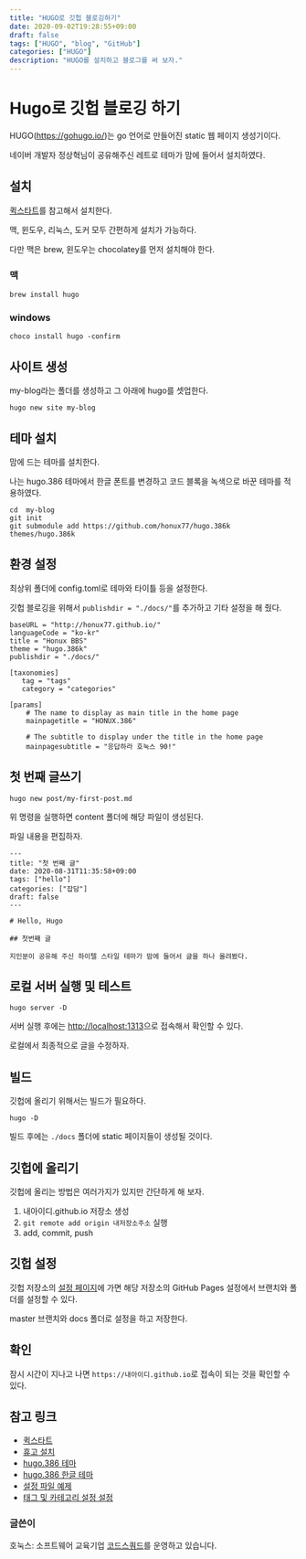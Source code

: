 ```yaml
---
title: "HUGO로 깃헙 블로깅하기"
date: 2020-09-02T19:28:55+09:00
draft: false
tags: ["HUGO", "blog", "GitHub"]
categories: ["HUGO"]
description: "HUGO를 설치하고 블로그를 써 보자."
---
```


# Hugo로 깃헙 블로깅 하기

HUGO(https://gohugo.io/)는 go 언어로 만들어진 static 웹 페이지 생성기이다. 

네이버 개발자 정상혁님이 공유해주신 레트로 테마가 맘에 들어서 설치하였다.

## 설치

[퀵스타트](https://gohugo.io/getting-started/quick-start/)를 참고해서 설치한다.

맥, 윈도우, 리눅스, 도커 모두 간편하게 설치가 가능하다.

다만 맥은 brew, 윈도우는 chocolatey를 먼저 설치해야 한다.

### 맥

```
brew install hugo
```

### windows

```
choco install hugo -confirm
```

## 사이트 생성

my-blog라는 폴더를 생성하고 그 아래에 hugo를 셋업한다.

```
hugo new site my-blog
```

## 테마 설치

맘에 드는 테마를 설치한다.

나는 hugo.386 테마에서 한글 폰트를 변경하고 코드 블록을 녹색으로 바꾼 테마를 적용하였다.

```
cd  my-blog
git init
git submodule add https://github.com/honux77/hugo.386k themes/hugo.386k
```

## 환경 설정

최상위 폴더에 config.toml로 테마와 타이틀 등을 설정한다.

깃헙 블로깅을 위해서 `publishdir = "./docs/"`를 추가하고 기타 설정을 해 줬다.

```
baseURL = "http://honux77.github.io/"
languageCode = "ko-kr"
title = "Honux BBS"
theme = "hugo.386k"
publishdir = "./docs/"

[taxonomies]
   tag = "tags"
   category = "categories"

[params]
    # The name to display as main title in the home page
    mainpagetitle = "HONUX.386"

    # The subtitle to display under the title in the home page
    mainpagesubtitle = "응답하라 호눅스 90!" 

```

## 첫 번째 글쓰기

```
hugo new post/my-first-post.md
```

위 명령을 실행하면 content 폴더에 해당 파일이 생성된다. 

파일 내용을 편집하자.

```
---
title: "첫 번째 글"
date: 2020-08-31T11:35:58+09:00
tags: ["hello"]
categories: ["잡담"]
draft: false
---

# Hello, Hugo

## 첫번째 글

지인분이 공유해 주신 하이텔 스타일 테마가 맘에 들어서 글을 하나 올려봤다.
```

## 로컬 서버 실행 및 테스트

```
hugo server -D
```

서버 실행 후에는 <http://localhost:1313>으로 접속해서 확인할 수 있다.

로컬에서 최종적으로 글을 수정하자.

## 빌드

깃헙에 올리기 위해서는 빌드가 필요하다.

```
hugo -D
```

빌드 후에는 `./docs` 폴더에 static 페이지들이 생성될 것이다.

## 깃헙에 올리기

깃헙에 올리는 방법은 여러가지가 있지만 간단하게 해 보자.

1. 내아이디.github.io 저장소 생성
2. `git remote add origin 내저장소주소` 실행
3. add, commit, push

## 깃헙 설정

깃헙 저장소의 [설정 페이지](https://github.com/honux77/honux77.github.io/settings)에 가면 해당 저장소의 GitHub Pages 설정에서 브랜치와 폴더를 설정할 수 있다. 

master 브랜치와 docs 폴더로 설정을 하고 저장한다.

## 확인 

잠시 시간이 지나고 나면 `https://내아이디.github.io`로 접속이 되는 것을 확인할 수 있다.

## 참고 링크

- [퀵스타트](https://gohugo.io/getting-started/quick-start/)
- [휴고 설치](https://gohugo.io/getting-started/installing/)
- [hugo.386 테마](https://themes.gohugo.io//theme/hugo.386/)
- [hugo.386 한글 테마](https://github.com/honux77/hugo.386k)
- [설정 파일 예제](https://gitlab.com/maxlefou/hugo.386/-/blob/master/exampleSite/config.toml)
- [태그 및 카테고리 설정 설정](https://discourse.gohugo.io/t/how-to-add-tag-and-category/3202)

### 글쓴이

호눅스: 소프트웨어 교육기업 [코드스쿼드](https://codesquad.kr)를 운영하고 있습니다.
